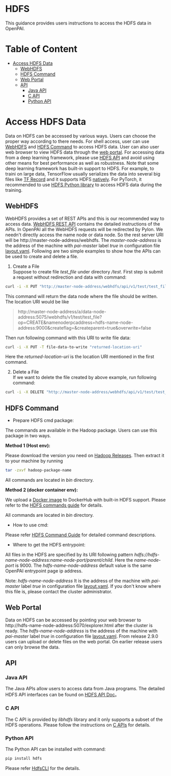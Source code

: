 # HDFS

This guidance provides users instructions to access the HDFS data in OpenPAI.

# Table of Content
- [ Access HDFS Data ](#Access_HDFS_Data)
    - [ WebHDFS ](#WebHDFS)
    - [ HDFS Command ](#HDFS_Command)
    - [ Web Portal ](#Web_Portal)    
    - [ API ](#API)
        - [ Java API ](#Java_API)
        - [ C API ](#C_API)
        - [ Python API](#Python_API)

# Access HDFS Data <a name="Access_HDFS_Data"></a>

Data on HDFS can be accessed by various ways. Users can choose the proper way according to there needs. For shell access, user can use [WebHDFS](#WebHDFS) and [HDFS Command](#HDFS_Command) to access HDFS data. User can also user web browser to view HDFS data through the [web portal](#Web_Portal). For accessing data from a deep learning framework, please use [HDFS API](#API) and avoid using other means for best performance as well as robustness. Note that some deep learning framework has built-in support to HDFS. For example, to traini on large data, TensorFlow usually serializes the data into several big files like [TF Record](https://www.tensorflow.org/tutorials/load_data/tf_records) and it supports HDFS [natively](https://www.tensorflow.org/deploy/hadoop#hdfs). For PyTorch, it recommended to use [HDFS Python library](#Python_API) to access HDFS data during the training.

## WebHDFS <a name="WebHDFS"></a>

WebHDFS provides a set of REST APIs and this is our recommended way to access data.
[WebHDFS REST API](http://hadoop.apache.org/docs/stable/hadoop-project-dist/hadoop-hdfs/WebHDFS.html) contains the detailed instructions of the APIs.
In OpenPAI all the WebHDFS requests will be redirected by Pylon. We needn't directly access the name node or data node.
So the rest server URI will be http://master-node-address/webhdfs. The *master-node-address* is the address of the machine with *pai-master* label *true*
in configuration file [layout.yaml](../../examples/cluster-configuration/layout.yaml).
Following are two simple examples to show how the APIs can be used to create and delete a file.

1. Create a File<br>
Suppose to create file *test_file* under directory */test*. First step is submit a request without redirection and data with command:
```bash
curl -i -X PUT "http://master-node-address/webhdfs/api/v1/test/test_file?op=CREATE"
```
This command will return the data node where the file should be written. The location URI would be like
>http://master-node-address/a/data-node-address:5075/webhdfs/v1/test/test_file?op=CREATE&namenoderpcaddress=hdfs-name-node-address:9000&createflag=&createparent=true&overwrite=false

Then run following command with this URI to write file data:
```bash
curl -i -X PUT -T file-data-to-write "returned-location-uri"
```
Here the *returned-location-uri* is the location URI mentioned in the first command.

2. Delete a File<br>
If we want to delete the file created by above example, run following command:
```bash
curl -i -X DELETE "http://master-node-address/webhdfs/api/v1/test/test_file?op=DELETE"
```

## HDFS Command <a name="HDFS_Command"></a>

- Prepare HDFS cmd package:

The commands are available in the Hadoop package. Users can use this package in two ways.

**Method 1 (Host env):**

Please download the version you need on [Hadoop Releases](http://hadoop.apache.org/releases.html).
Then extract it to your machine by running

```bash
tar -zxvf hadoop-package-name
```

All commands are located in *bin* directory.

**Method 2 (docker container env):**

We upload a [Docker image](https://hub.docker.com/r/paiexample/pai.example.hdfs/) to DockerHub with built-in HDFS support.
    Please refer to the [HDFS commands guide](https://hadoop.apache.org/docs/r2.7.2/hadoop-project-dist/hadoop-hdfs/HDFSCommands.html) for details.

All commands are located in *bin* directory.

- How to use cmd:

Please refer [HDFS Command Guide](http://hadoop.apache.org/docs/stable/hadoop-project-dist/hadoop-hdfs/HDFSCommands.html) for detailed command descriptions.

- Where to get the HDFS entrypoint:

All files in the HDFS are specified by its URI following pattern *hdfs://hdfs-name-node-address:name-node-port/parent/child*.
Here the *name-node-port* is 9000. The *hdfs-name-node-address* default value is the same OpenPAI entrypoint page ip address.

Note: *hdfs-name-node-address* It is the address of the machine with *pai-master* label *true* in configuration
file [layout.yaml](../../examples/cluster-configuration/layout.yaml).
If you don't know where this file is, please contact the cluster administrator.

## Web Portal <a name="Web_Portal"></a>

Data on HDFS can be accessed by pointing your web browser to http://hdfs-name-node-address:5070/explorer.html after the cluster is ready.
The *hdfs-name-node-address* is the address of the machine with *pai-master* label *true*
in configuration file [layout.yaml](../../examples/cluster-configuration/layout.yaml).
From release 2.9.0 users can upload or delete files on the web portal. On earlier release users can only browse the data.

## API <a name="API"></a>

### Java API <a name="Java_API"></a>

The Java APIs allow users to access data from Java programs.
The detailed HDFS API interfaces can be found on [HDFS API Doc](https://hadoop.apache.org/docs/stable/api/org/apache/hadoop/fs/FileSystem.html)。

### C API <a name="C_API"></a>

The C API is provided by *libhdfs* library and it only supports a subset of the HDFS operations.
Please follow the instructions on [C APIs](http://hadoop.apache.org/docs/r2.9.1/hadoop-project-dist/hadoop-hdfs/LibHdfs.html) for details.

### Python API <a name="Python_API"></a>

The Python API can be installed with command:
```bash
pip install hdfs
```
Please refer [HdfsCLI](https://hdfscli.readthedocs.io/en/latest/) for the details.
